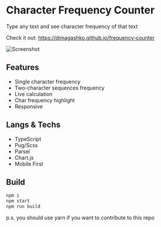 # Character Frequency Counter

Type any text and see character frequency of that text

Check it out: https://dimagashko.github.io/frequency-counter

![Screenshot](./src/img/frequency-counter.png)

## Features

- Single character frequency
- Two-character sequences frequency
- Live calculation
- Char frequency highlight
- Responsive

## Langs & Techs

- TypeScript
- Pug/Scss
- Parsel
- Chart.js
- Mobile First

## Build

```bash
npm i
npm start
npm run build
```

p.s. you should use yarn if you want to contribute to this repo
